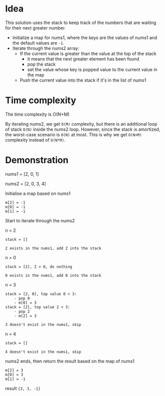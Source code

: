 # Idea

This solution uses the stack to keep track of the numbers that are waiting for their next greater number.

* Initialize a map for nums1, where the keys are the values of nums1 and the default values are `-1`.
* Iterate through the nums2 array:
    * If the current value is greater than the value at the top of the stack
        * it means that the next greater element has been found
        * pop the stack
        * set the value whose key is popped value to the current value in the map
    * Push the current value into the stack if it's in the list of nums1

# Time complexity

The time complexity is O(N+M)

By iterating nums2, we get `O(M)` complexity, but there is an additional loop of stack `O(N)` inside the nums2 loop. However, since the stack is amortized, the worst-case scenario is `O(N)` at most. This is why we get `O(N+M)` complexity instead of `O(N*M)`.

# Demonstration

nums1 = [2, 0, 1]

nums2 = [2, 0, 3, 4]

Initialise a map based on nums1

    m[2] = -1
    m[0] = -1
    m[1] = -1

Start to iterate through the nums2

n = 2

    stack = []

    2 exists in the nums1, add 2 into the stack


n = 0

    stack = [2], 2 > 0, do nothing

    0 exists in the nums1, add 0 into the stack

n = 3

    stack = [2, 0], top value 0 < 3:
        - pop 0
        - m[0] = 3
    stack = [2], top value 2 < 3:
        - pop 2
        - m[2] = 3

    3 doesn't exist in the nums1, skip

n = 4

    stack = []

    4 doesn't exist in the nums1, skip

nums2 ends, then return the result based on the map of nums1

    m[2] = 3
    m[0] = 3
    m[1] = -1

result `{3, 3, -1}`








